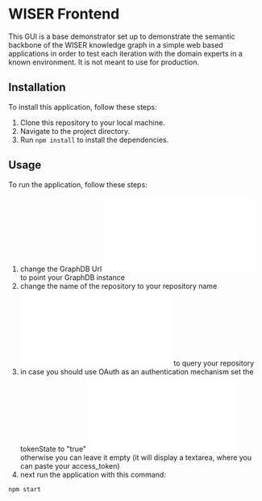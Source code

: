 # WISER Frontend

This GUI is a base demonstrator set up to demonstrate the semantic backbone of the WISER knowledge graph in a simple web based applications in order to test each iteration with the domain experts in a known environment. It is not meant to use for production.

## Installation

To install this application, follow these steps:

1. Clone this repository to your local machine.
2. Navigate to the project directory.
3. Run `npm install` to install the dependencies.

## Usage

To run the application, follow these steps:
1. change the GraphDB Url ![at line 30 of the index.js file](src/index.js) to point your GraphDB instance
2. change the name of the repository to your repository name ![at line 31 of the index.js file](src/index.js) to query your repository
3. in case you should use OAuth as an authentication mechanism set the tokenState to "true" ![at line 32 of the index.js file](src/index.js) otherwise you can leave it empty (it will display a textarea, where you can paste your access_token)
4. next run the application with this command:

```bash
npm start
```

